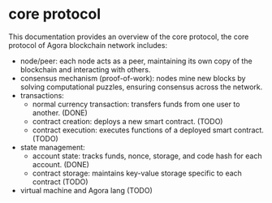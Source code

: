# core protocol

This documentation provides an overview of the core protocol, 
the core protocol of Agora blockchain network includes:

- node/peer: each node acts as a peer, maintaining its own copy of the blockchain and interacting with others.
- consensus mechanism (proof-of-work): nodes mine new blocks by solving computational puzzles, ensuring consensus across the network.
- transactions:
  - normal currency transaction: transfers funds from one user to another. (DONE)
  - contract creation: deploys a new smart contract. (TODO)
  - contract execution: executes functions of a deployed smart contract. (TODO)
- state management:
  - account state: tracks funds, nonce, storage, and code hash for each account. (DONE)
  - contract storage: maintains key-value storage specific to each contract (TODO)
- virtual machine and Agora lang (TODO)
